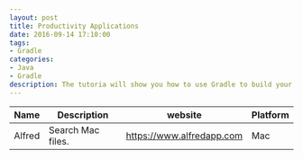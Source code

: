 ```yaml
---
layout: post
title: Productivity Applications
date: 2016-09-14 17:10:00
tags:
- Gradle
categories: 
- Java
- Gradle
description: The tutoria will show you how to use Gradle to build your project.
---
```





|       Name        |                Description              |              website               |     Platform    |
| ----------------- | --------------------------------------- | ---------------------------------- | --------------- |   
| Alfred            | Search Mac files.                       | https://www.alfredapp.com          | Mac             |

